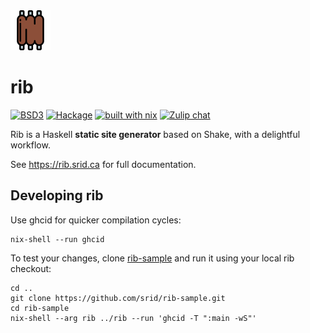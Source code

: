 <img width="64px" src="./assets/rib.svg">

# rib

[![BSD3](https://img.shields.io/badge/License-BSD-blue.svg)](https://en.wikipedia.org/wiki/BSD_License)
[![Hackage](https://img.shields.io/hackage/v/rib.svg)](https://hackage.haskell.org/package/rib)
[![built with nix](https://img.shields.io/badge/builtwith-nix-purple.svg)](https://builtwithnix.org)
[![Zulip chat](https://img.shields.io/badge/zulip-join_chat-brightgreen.svg)](https://funprog.zulipchat.com/#narrow/stream/218047-Rib)

Rib is a Haskell **static site generator** based on Shake, with a delightful workflow.

See <https://rib.srid.ca> for full documentation.

## Developing rib

Use ghcid for quicker compilation cycles:

```
nix-shell --run ghcid
```

To test your changes, clone [rib-sample](https://github.com/srid/rib-sample) and run it using your local rib checkout:

```
cd ..
git clone https://github.com/srid/rib-sample.git
cd rib-sample
nix-shell --arg rib ../rib --run 'ghcid -T ":main -wS"'
```
